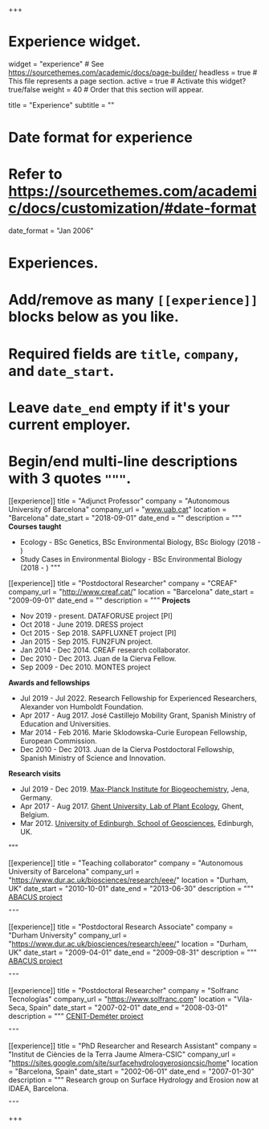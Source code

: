 +++
# Experience widget.
widget = "experience"  # See https://sourcethemes.com/academic/docs/page-builder/
headless = true  # This file represents a page section.
active = true  # Activate this widget? true/false
weight = 40  # Order that this section will appear.

title = "Experience"
subtitle = ""

# Date format for experience
#   Refer to https://sourcethemes.com/academic/docs/customization/#date-format
date_format = "Jan 2006"

# Experiences.
#   Add/remove as many `[[experience]]` blocks below as you like.
#   Required fields are `title`, `company`, and `date_start`.
#   Leave `date_end` empty if it's your current employer.
#   Begin/end multi-line descriptions with 3 quotes `"""`.
[[experience]]
  title = "Adjunct Professor"
  company = "Autonomous University of Barcelona"
  company_url = "www.uab.cat"
  location = "Barcelona"
  date_start = "2018-09-01"
  date_end = ""
  description = """
  **Courses taught**
  
  * Ecology - BSc Genetics, BSc Environmental Biology, BSc Biology (2018 - )
  * Study Cases in Environmental Biology - BSc Environmental Biology (2018 - )
  """

[[experience]]
  title = "Postdoctoral Researcher"
  company = "CREAF"
  company_url = "http://www.creaf.cat/"
  location = "Barcelona"
  date_start = "2009-09-01"
  date_end = ""
  description = """
  **Projects**
  
  * Nov 2019 - present. DATAFORUSE project [PI]
  * Oct 2018 - June 2019. DRESS project
  * Oct 2015 - Sep 2018. SAPFLUXNET project [PI]
  * Jan 2015 - Sep 2015. FUN2FUN project.
  * Jan 2014 - Dec 2014. CREAF research collaborator.
  * Dec 2010 - Dec 2013. Juan de la Cierva Fellow.
  * Sep 2009 - Dec 2010. MONTES project
  
 **Awards and fellowships**
 
  * Jul 2019 - Jul 2022. Research Fellowship for Experienced Researchers, 
  Alexander von Humboldt Foundation.
  * Apr 2017 - Aug 2017. José Castillejo Mobility Grant, 
  Spanish Ministry of Education and Universities.
  * Mar 2014 - Feb 2016. Marie Sklodowska-Curie European Fellowship,
  European Commission.
  * Dec 2010 - Dec 2013. Juan de la Cierva Postdoctoral Fellowship, 
  Spanish Ministry of Science and Innovation.
  
  **Research visits**
  
  * Jul 2019 - Dec 2019. [Max-Planck Institute for Biogeochemistry](https://www.bgc-jena.mpg.de/index.php/Main/HomePage), Jena, Germany.
  * Apr 2017 - Aug 2017. [Ghent University, Lab of Plant Ecology](http://www.plantecology.ugent.be/people/), Ghent, Belgium.
  * Mar 2012. [University of Edinburgh, School of Geosciences](http://www.geos.ed.ac.uk), Edinburgh, UK.
  
  """

[[experience]]
  title = "Teaching collaborator"
  company = "Autonomous University of Barcelona"
  company_url = "https://www.dur.ac.uk/biosciences/research/eee/"
  location = "Durham, UK"
  date_start = "2010-10-01"
  date_end = "2013-06-30"
  description = """
  [ABACUS project](http://www.geos.ed.ac.uk)
  
    """


[[experience]]
  title = "Postdoctoral Research Associate"
  company = "Durham University"
  company_url = "https://www.dur.ac.uk/biosciences/research/eee/"
  location = "Durham, UK"
  date_start = "2009-04-01"
  date_end = "2009-08-31"
  description = """
  [ABACUS project](http://www.geos.ed.ac.uk)
  
    """
    
[[experience]]
  title = "Postdoctoral Researcher"
  company = "Solfranc Tecnologías"
  company_url = "https://www.solfranc.com"
  location = "Vila-Seca, Spain"
  date_start = "2007-02-01"
  date_end = "2008-03-01"
  description = """
  [CENIT-Deméter project](http://www.ptvino.com/es/jornada-clausura-cenit-demeter/)
  
    """  
   
[[experience]]
  title = "PhD Researcher and Research Assistant"
  company = "Institut de Ciències de la Terra Jaume Almera-CSIC"
  company_url = "https://sites.google.com/site/surfacehydrologyerosioncsic/home"
  location = "Barcelona, Spain"
  date_start = "2002-06-01"
  date_end = "2007-01-30"
  description = """
  Research group on Surface Hydrology and Erosion now at IDAEA, Barcelona.
  
    """     
+++
